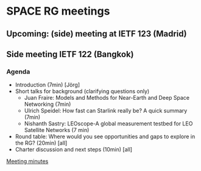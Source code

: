 # SPACE RG meetings

## Upcoming: (side) meeting at IETF 123 (Madrid)

## Side meeting IETF 122 (Bangkok)

### Agenda
* Introduction (7min) [Jörg]
* Short talks for background (clarifying questions only)
  * Juan Fraire: Models and Methods for Near-Earth and Deep Space Networking (7min)
  * Ulrich Speidel: How fast can Starlink really be? A quick summary (7min)
  * Nishanth Sastry: LEOscope-A global measurement testbed for LEO Satellite Networks (7 min)
* Round table: Where would you see opportunities and gaps to explore in the RG? (20min) [all]
* Charter discussion and next steps (10min) [all]

[Meeting minutes](meetings/122-side/122-side-minutes.md)




